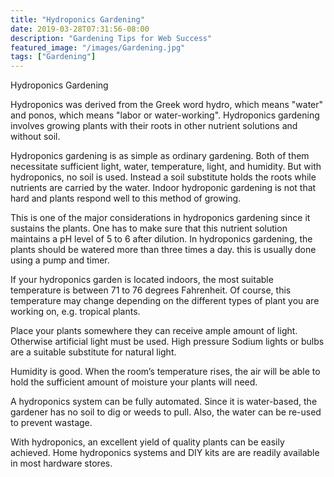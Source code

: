 ```yaml
---
title: "Hydroponics Gardening"
date: 2019-03-28T07:31:56-08:00
description: "Gardening Tips for Web Success"
featured_image: "/images/Gardening.jpg"
tags: ["Gardening"]
---
```


Hydroponics Gardening

Hydroponics was derived from the Greek word hydro, which means "water" and ponos, which means "labor or water-working". Hydroponics gardening involves growing plants with their roots in other nutrient solutions and without soil. 

Hydroponics gardening is as simple as ordinary gardening. Both of them necessitate sufficient light, water, temperature, light, and humidity. But with hydroponics, no soil is used. Instead a soil substitute holds the roots while nutrients are carried by the water. Indoor hydroponic gardening is not that hard and plants respond well to this method of growing.

This is one of the major considerations in hydroponics gardening since it sustains the plants. One has to make sure that this nutrient solution maintains a pH level of 5 to 6 after dilution. In hydroponics gardening, the plants should be watered more than three times a day. this is usually done using a pump and timer. 

If your hydroponics garden is located indoors, the most suitable temperature is between 71 to 76 degrees Fahrenheit. Of course, this temperature may change depending on the different types of plant you are working on, e.g. tropical plants. 

Place your plants somewhere they can receive ample amount of light. Otherwise artificial light must be used. High pressure Sodium lights or bulbs are a suitable substitute for natural light. 

Humidity is good. When the room’s temperature rises, the air will be able to hold the sufficient amount of moisture your plants will need. 

A hydroponics system can be fully automated. Since it is water-based, the gardener has no soil to dig or weeds to pull. Also, the water can be re-used to prevent wastage. 

With hydroponics, an excellent yield of quality plants can be easily achieved. Home hydroponics systems and DIY kits are are readily available in most hardware stores.

